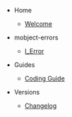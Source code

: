 - Home

  - [Welcome](/)

- mobject-errors

  - [I_Error](I_Error.md)

- Guides

  - [Coding Guide](https://mobject-dev-team.github.io/mobject-coding-convention/#/)

- Versions

  - [Changelog](changelog.md)

